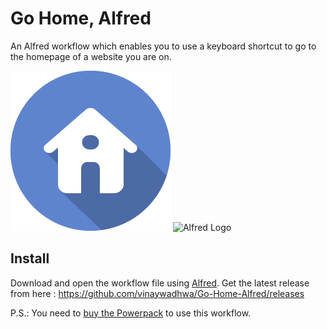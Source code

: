 # Go Home, Alfred
An Alfred workflow which enables you to use a keyboard shortcut to go to the homepage of a website you are on.

![Alfred Logo](logo.png)
![Alfred Logo](https://cloud.githubusercontent.com/assets/398893/3528722/5b5b30c6-0792-11e4-956d-750ac3a00bd8.png)

## Install

Download and open the workflow file using [Alfred](https://www.alfredapp.com/).
Get the latest release from here : https://github.com/vinaywadhwa/Go-Home-Alfred/releases



P.S.: You need to [buy the Powerpack](https://buy.alfredapp.com/) to use this workflow.
